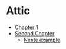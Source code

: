 # Attic

- [Chapter 1](./chapter_1.md)
- [Second Chapter](./chapter_2.md)
    - [Neste example](./nested/example.md)

